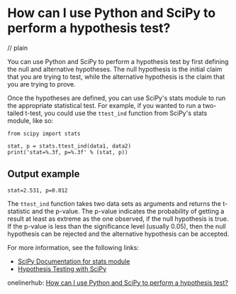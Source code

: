 # How can I use Python and SciPy to perform a hypothesis test?
// plain

You can use Python and SciPy to perform a hypothesis test by first defining the null and alternative hypotheses. The null hypothesis is the initial claim that you are trying to test, while the alternative hypothesis is the claim that you are trying to prove.

Once the hypotheses are defined, you can use SciPy's stats module to run the appropriate statistical test. For example, if you wanted to run a two-tailed t-test, you could use the `ttest_ind` function from SciPy's stats module, like so:

```
from scipy import stats

stat, p = stats.ttest_ind(data1, data2)
print('stat=%.3f, p=%.3f' % (stat, p))
```

## Output example

```
stat=2.531, p=0.012
```

The `ttest_ind` function takes two data sets as arguments and returns the t-statistic and the p-value. The p-value indicates the probability of getting a result at least as extreme as the one observed, if the null hypothesis is true. If the p-value is less than the significance level (usually 0.05), then the null hypothesis can be rejected and the alternative hypothesis can be accepted.

For more information, see the following links:

- [SciPy Documentation for stats module](https://docs.scipy.org/doc/scipy/reference/stats.html)
- [Hypothesis Testing with SciPy](https://realpython.com/python-scipy-statistics/)

onelinerhub: [How can I use Python and SciPy to perform a hypothesis test?](https://onelinerhub.com/python-scipy/how-can-i-use-python-and-scipy-to-perform-a-hypothesis-test)